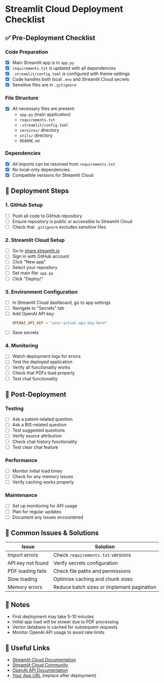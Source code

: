 # Streamlit Cloud Deployment Checklist

## ✅ Pre-Deployment Checklist

### Code Preparation
- [x] Main Streamlit app is in `app.py`
- [x] `requirements.txt` is updated with all dependencies
- [x] `.streamlit/config.toml` is configured with theme settings
- [x] Code handles both local `.env` and Streamlit Cloud secrets
- [x] Sensitive files are in `.gitignore`

### File Structure
- [x] All necessary files are present:
  - `app.py` (main application)
  - `requirements.txt` 
  - `.streamlit/config.toml`
  - `services/` directory
  - `utils/` directory
  - `README.md`

### Dependencies
- [x] All imports can be resolved from `requirements.txt`
- [x] No local-only dependencies
- [x] Compatible versions for Streamlit Cloud

## 🚀 Deployment Steps

### 1. GitHub Setup
- [ ] Push all code to GitHub repository
- [ ] Ensure repository is public or accessible to Streamlit Cloud
- [ ] Check that `.gitignore` excludes sensitive files

### 2. Streamlit Cloud Setup
- [ ] Go to [share.streamlit.io](https://share.streamlit.io)
- [ ] Sign in with GitHub account
- [ ] Click "New app"
- [ ] Select your repository
- [ ] Set main file: `app.py`
- [ ] Click "Deploy!"

### 3. Environment Configuration
- [ ] In Streamlit Cloud dashboard, go to app settings
- [ ] Navigate to "Secrets" tab
- [ ] Add OpenAI API key:
  ```toml
  OPENAI_API_KEY = "your-actual-api-key-here"
  ```
- [ ] Save secrets

### 4. Monitoring
- [ ] Watch deployment logs for errors
- [ ] Test the deployed application
- [ ] Verify all functionality works
- [ ] Check that PDFs load properly
- [ ] Test chat functionality

## 🔧 Post-Deployment

### Testing
- [ ] Ask a patent-related question
- [ ] Ask a BIS-related question
- [ ] Test suggested questions
- [ ] Verify source attribution
- [ ] Check chat history functionality
- [ ] Test clear chat feature

### Performance
- [ ] Monitor initial load times
- [ ] Check for any memory issues
- [ ] Verify caching works properly

### Maintenance
- [ ] Set up monitoring for API usage
- [ ] Plan for regular updates
- [ ] Document any issues encountered

## 🚨 Common Issues & Solutions

| Issue | Solution |
|-------|----------|
| Import errors | Check `requirements.txt` versions |
| API key not found | Verify secrets configuration |
| PDF loading fails | Check file paths and permissions |
| Slow loading | Optimize caching and chunk sizes |
| Memory errors | Reduce batch sizes or implement pagination |

## 📝 Notes

- First deployment may take 5-10 minutes
- Initial app load will be slower due to PDF processing
- Vector database is cached for subsequent requests
- Monitor OpenAI API usage to avoid rate limits

## 🔗 Useful Links

- [Streamlit Cloud Documentation](https://docs.streamlit.io/streamlit-cloud)
- [Streamlit Cloud Community](https://discuss.streamlit.io/)
- [OpenAI API Documentation](https://platform.openai.com/docs)
- [Your App URL](https://[your-app-name].streamlit.app) (replace after deployment)

